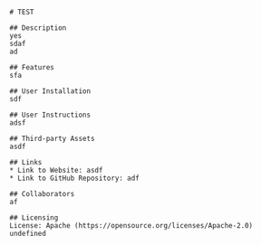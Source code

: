 
    # TEST

    ## Description
    yes 
    sdaf
    ad
    
    ## Features
    sfa
    
    ## User Installation
    sdf
    
    ## User Instructions
    adsf
    
    ## Third-party Assets
    asdf
    
    ## Links
    * Link to Website: asdf
    * Link to GitHub Repository: adf
    
    ## Collaborators
    af
    
    ## Licensing
    License: Apache (https://opensource.org/licenses/Apache-2.0)
    undefined
